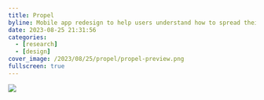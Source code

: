 ```yaml
---
title: Propel
byline: Mobile app redesign to help users understand how to spread their EBT through a month
date: 2023-08-25 21:31:56
categories:
  - [research]
  - [design]
cover_image: /2023/08/25/propel/propel-preview.png
fullscreen: true
---
```


[![](propel.jpg)](propel.jpg)
